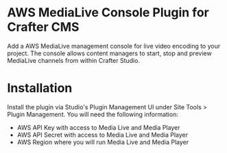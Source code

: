 # AWS MediaLive Console Plugin for Crafter CMS

Add a AWS MediaLive management console for live video encoding to your project.
The console allows content managers to start, stop and preview MediaLive channels from within Crafter Studio.

# Installation

Install the plugin via Studio's Plugin Management UI under Site Tools > Plugin Management.
You will need the following information:
- AWS API Key with access to Media Live and Media Player
- AWS API Secret with access to Media Live and Media Player
- AWS Region where you will run Media Live and Media Player
